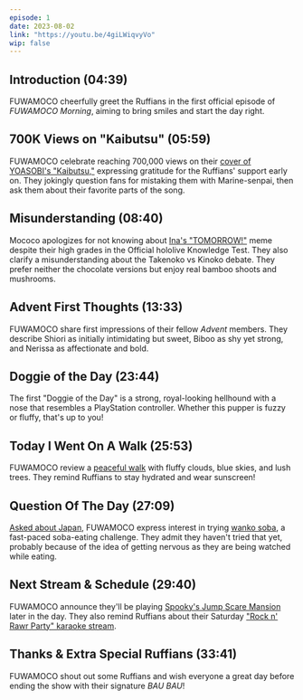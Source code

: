 ```yaml
---
episode: 1
date: 2023-08-02
link: "https://youtu.be/4giLWiqvyVo"
wip: false
---
```


## Introduction (04:39)

FUWAMOCO cheerfully greet the Ruffians in the first official episode of *FUWAMOCO Morning*, aiming to bring smiles and start the day right.

## 700K Views on "Kaibutsu" (05:59)

FUWAMOCO celebrate reaching 700,000 views on their [cover of YOASOBI's "Kaibutsu,"](https://youtu.be/Yr1EI_jYBB8) expressing gratitude for the Ruffians' support early on. They jokingly question fans for mistaking them with Marine-senpai, then ask them about their favorite parts of the song.

## Misunderstanding (08:40)

Mococo apologizes for not knowing about [Ina's "TOMORROW!"](https://youtu.be/sMcfFmR0MmA) meme despite their high grades in the Official hololive Knowledge Test. They also clarify a misunderstanding about the Takenoko vs Kinoko debate. They prefer neither the chocolate versions but enjoy real bamboo shoots and mushrooms.

## Advent First Thoughts (13:33)

FUWAMOCO share first impressions of their fellow *Advent* members. They describe Shiori as initially intimidating but sweet, Biboo as shy yet strong, and Nerissa as affectionate and bold.

## Doggie of the Day (23:44)

The first "Doggie of the Day" is a strong, royal-looking hellhound with a nose that resembles a PlayStation controller. Whether this pupper is fuzzy or fluffy, that's up to you!

## Today I Went On A Walk (25:53)

FUWAMOCO review a [peaceful walk](https://twitter.com/GenjiPriv/status/1686548641992015874) with fluffy clouds, blue skies, and lush trees. They remind Ruffians to stay hydrated and wear sunscreen!

## Question Of The Day (27:09)

[Asked about Japan](https://twitter.com/tatantannotan/status/1686547887084486658), FUWAMOCO express interest in trying [wanko soba](https://en.wikipedia.org/wiki/Wanko_soba), a fast-paced soba-eating challenge. They admit they haven't tried that yet, probably because of the idea of getting nervous as they are being watched while eating.

## Next Stream & Schedule (29:40)

FUWAMOCO announce they'll be playing [Spooky's Jump Scare Mansion](https://youtu.be/kRHAfh9z3cc) later in the day. They also remind Ruffians about their Saturday ["Rock n' Rawr Party" karaoke stream](https://youtu.be/O_gFJJ2ToLg).

## Thanks & Extra Special Ruffians (33:41)

FUWAMOCO shout out some Ruffians and wish everyone a great day before ending the show with their signature *BAU BAU*!

